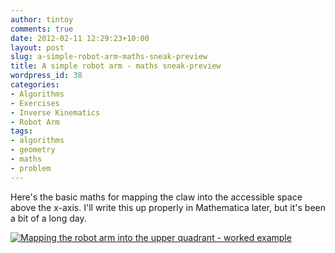 ```yaml
---
author: tintoy
comments: true
date: 2012-02-11 12:29:23+10:00
layout: post
slug: a-simple-robot-arm-maths-sneak-preview
title: A simple robot arm - maths sneak-preview
wordpress_id: 38
categories:
- Algorithms
- Exercises
- Inverse Kinematics
- Robot Arm
tags:
- algorithms
- geometry
- maths
- problem
---
```


Here's the basic maths for mapping the claw into the accessible space above the x-axis. I'll write this up properly in Mathematica later, but it's been a bit of a long day.

[![Mapping the robot arm into the upper quadrant - worked example](http://tintoy-blog.azurewebsites.net/wp-content/uploads/2012/02/IMAG0215.jpg)](http://tintoy-blog.azurewebsites.net/wp-content/uploads/2012/02/IMAG0215.jpg)
